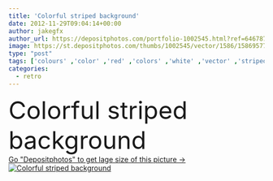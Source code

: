 ```yaml
---
title: 'Colorful striped background'
date: 2012-11-29T09:04:14+00:00
author: jakegfx
author_url: https://depositphotos.com/portfolio-1002545.html?ref=64678756
image: https://st.depositphotos.com/thumbs/1002545/vector/1586/15869577/api_thumb_450.jpg?forcejpeg=true
type: "post"
tags: ['colours' ,'color' ,'red' ,'colors' ,'white' ,'vector' ,'striped' ,'background' ,'colorful' ,'backgrounds' ,'curve' ,'graphic' ,'colored' ,'illustration' ,'design' ,'paper' ,'decorative' ,'bright' ,'Decor' ,'abstract' ,'texture' ,'colour' ,'colourful' ,'light' ,'pattern' ,'sweet' ,'line' ,'style' ,'card' ,'retro' ,'vintage' ,'wave' ,'ornament' ,'modern' ,'easter' ,'wrapping' ,'backdrop' ,'creative' ,'fantasy' ,'concept' ,'effect' ,'motion' ,'soft' ,'candy' ,'lines' ,'fingers' ,'visual' ,'curl' ,'cover' ,'wallpaper' ]
categories: 
  - retro
---
```

<div aling="center">
            <font size="60"> Colorful striped background</font>   
</div>
<div>
    <a href='https://st.depositphotos.com/thumbs/1002545/vector/1586/15869577/api_thumb_450.jpg?forcejpeg=true?ref=64678756' target=_blank > Go "Depositphotos" to get lage size of this picture ->
        <img href='https://st.depositphotos.com/thumbs/1002545/vector/1586/15869577/api_thumb_450.jpg?forcejpeg=true?ref=64678756' src='https://st.depositphotos.com/1002545/1586/v/950/depositphotos_15869577-stock-illustration-colorful-striped-background.jpg?forcejpeg=true' alt='Colorful striped background' >
    </a>
</div>
